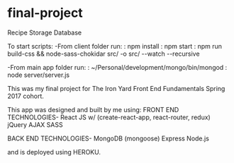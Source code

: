 
# final-project
Recipe Storage Database

To start scripts:
-From client folder run:
  : npm install
  : npm start
  : npm run build-css && node-sass-chokidar src/ -o src/ --watch --recursive

-From main app folder run:
  : ~/Personal/development/mongo/bin/mongod
  : node server/server.js

This was my final project for The Iron Yard Front End Fundamentals Spring 2017 cohort.

This app was designed and built by me using:
FRONT END TECHNOLOGIES-
React JS w/ (create-react-app, react-router, redux)
jQuery AJAX
SASS

BACK END TECHNOLOGIES-
MongoDB (mongoose)
Express
Node.js

and is deployed using HEROKU.
